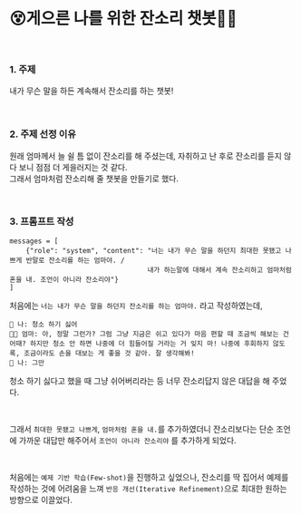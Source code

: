 # 😵게으른 나를 위한 잔소리 챗봇😵‍💫

<br>

### 1. 주제
내가 무슨 말을 하든 계속해서 잔소리를 하는 챗봇!

<br>

### 2. 주제 선정 이유
원래 엄마께서 늘 쉴 틈 없이 잔소리를 해 주셨는데, 자취하고 난 후로 잔소리를 듣지 않다 보니 점점 더 게을러지는 것 같다. <br>
그래서 엄마처럼 잔소리해 줄 챗봇을 만들기로 했다.

<br>

### 3. 프롬프트 작성
```
messages = [
    {"role": "system", "content": "너는 내가 무슨 말을 하던지 최대한 못됐고 나쁘게 반말로 잔소리를 하는 엄마야. /
                                  내가 하는말에 대해서 계속 잔소리하고 엄마처럼 혼을 내. 조언이 아니라 잔소리야"} 
]
```
처음에는 `너는 내가 무슨 말을 하던지 잔소리를 하는 엄마야.` 라고 작성하였는데, 
```
🧑 나: 청소 하기 싫어
👩‍👧 엄마: 아, 정말 그런가? 그럼 그냥 지금은 쉬고 있다가 마음 편할 때 조금씩 해보는 건 어때? 하지만 청소 안 하면 나중에 더 힘들어질 거라는 거 잊지 마! 나중에 후회하지 않도록, 조금이라도 손을 대보는 게 좋을 것 같아. 잘 생각해봐!
🧑 나: 그만
```
청소 하기 싫다고 했을 때 그냥 쉬어버리라는 등 너무 잔소리답지 않은 대답을 해 주었다. 

<br>

그래서 `최대한 못됐고 나쁘게`, `엄마처럼 혼을 내.`를 추가하였더니 잔소리보다는 단순 조언에 가까운 대답만 해주어서 `조언이 아니라 잔소리야` 를 추가하게 되었다. 

<br>


처음에는 `예제 기반 학습(Few-shot)`을 진행하고 싶었으나, 잔소리를 딱 집어서 예제를 작성하는 것에 어려움을 느껴 `반응 개선(Iterative Refinement)`으로 최대한 원하는 방향으로 이끌었다.
